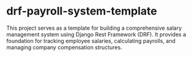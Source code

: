 # drf-payroll-system-template
This project serves as a template for building a comprehensive salary management system using Django Rest Framework (DRF). It provides a foundation for tracking employee salaries, calculating payrolls, and managing company compensation structures.
